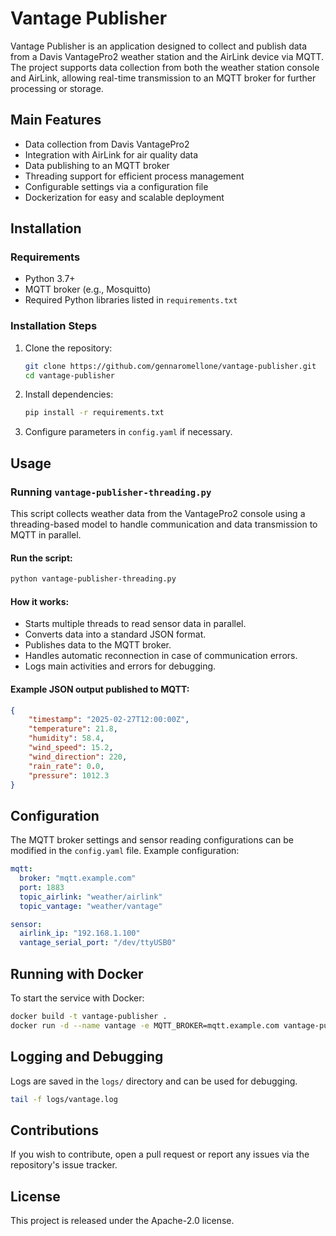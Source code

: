 # Vantage Publisher

Vantage Publisher is an application designed to collect and publish data from a Davis VantagePro2 weather station and the AirLink device via MQTT. The project supports data collection from both the weather station console and AirLink, allowing real-time transmission to an MQTT broker for further processing or storage.

## Main Features
- Data collection from Davis VantagePro2
- Integration with AirLink for air quality data
- Data publishing to an MQTT broker
- Threading support for efficient process management
- Configurable settings via a configuration file
- Dockerization for easy and scalable deployment

## Installation
### Requirements
- Python 3.7+
- MQTT broker (e.g., Mosquitto)
- Required Python libraries listed in `requirements.txt`

### Installation Steps
1. Clone the repository:
   ```sh
   git clone https://github.com/gennaromellone/vantage-publisher.git
   cd vantage-publisher
   ```
2. Install dependencies:
   ```sh
   pip install -r requirements.txt
   ```
3. Configure parameters in `config.yaml` if necessary.

## Usage


### Running `vantage-publisher-threading.py`
This script collects weather data from the VantagePro2 console using a threading-based model to handle communication and data transmission to MQTT in parallel.

#### Run the script:
```sh
python vantage-publisher-threading.py
```

#### How it works:
- Starts multiple threads to read sensor data in parallel.
- Converts data into a standard JSON format.
- Publishes data to the MQTT broker.
- Handles automatic reconnection in case of communication errors.
- Logs main activities and errors for debugging.

#### Example JSON output published to MQTT:
```json
{
    "timestamp": "2025-02-27T12:00:00Z",
    "temperature": 21.8,
    "humidity": 58.4,
    "wind_speed": 15.2,
    "wind_direction": 220,
    "rain_rate": 0.0,
    "pressure": 1012.3
}
```

## Configuration
The MQTT broker settings and sensor reading configurations can be modified in the `config.yaml` file.
Example configuration:
```yaml
mqtt:
  broker: "mqtt.example.com"
  port: 1883
  topic_airlink: "weather/airlink"
  topic_vantage: "weather/vantage"

sensor:
  airlink_ip: "192.168.1.100"
  vantage_serial_port: "/dev/ttyUSB0"
```

## Running with Docker
To start the service with Docker:
```sh
docker build -t vantage-publisher .
docker run -d --name vantage -e MQTT_BROKER=mqtt.example.com vantage-publisher
```

## Logging and Debugging
Logs are saved in the `logs/` directory and can be used for debugging.
```sh
tail -f logs/vantage.log
```

## Contributions
If you wish to contribute, open a pull request or report any issues via the repository's issue tracker.

## License
This project is released under the Apache-2.0 license.

